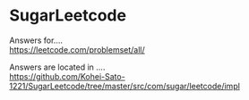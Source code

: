 # SugarLeetcode

Answers for....  
https://leetcode.com/problemset/all/

Answers are located in ....  
https://github.com/Kohei-Sato-1221/SugarLeetcode/tree/master/src/com/sugar/leetcode/impl
